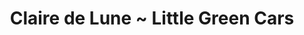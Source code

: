 ---
layout: post
categories: sounds
title: Claire de Lune ~ Little Green Cars
link: "https://www.youtube.com/embed/llguYu979jM"
---